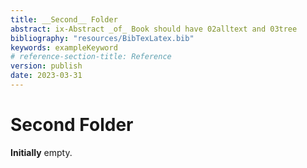 ```yaml
---
title: __Second__ Folder
abstract: ix-Abstract _of_ Book should have 02alltext and 03tree
bibliography: "resources/BibTexLatex.bib"
keywords: exampleKeyword  
# reference-section-title: Reference
version: publish
date: 2023-03-31
---
```


# Second Folder

__Initially__ empty.
